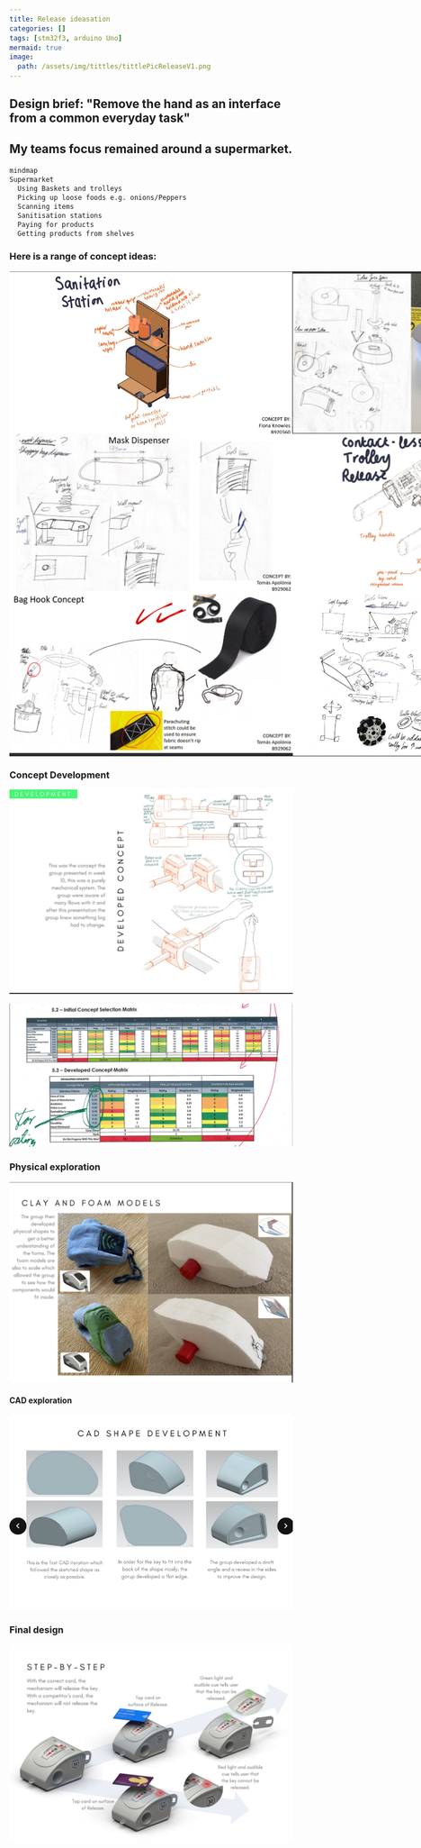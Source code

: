 ```yaml
---
title: Release ideasation
categories: []
tags: [stm32f3, arduino Uno]
mermaid: true
image: 
  path: /assets/img/tittles/tittlePicReleaseV1.png
---
```


## Design brief: "Remove the hand as an interface from a common everyday task" 

## My teams focus remained around a supermarket. 

```mermaid
mindmap
Supermarket
  Using Baskets and trolleys
  Picking up loose foods e.g. onions/Peppers
  Scanning items
  Sanitisation stations
  Paying for products
  Getting products from shelves
```
### Here is a range of concept ideas: 
<div style="display: flex; justify-content: space-between;">
  <img src="/assets/img/Release/sanitationStation.png" alt="Sanitation Station" style="width: 100%;">
  <img src="/assets/img/Release/Sanitisation Station bottle holder2.png" alt="Sanitisation Station Bottle Holder" style="width: 100%;">
</div>
<div style="display: flex; justify-content: space-between;">
  <img src="/assets/img/Release/maskDispencer.png" alt="Mask Dispenser" style="width: 100%;">
  <img src="/assets/img/Release/Contact-less-trolley.png" alt="Contact-less-trolley" style="width: 100%;">
</div>
<div style="display: flex; justify-content: space-between;">
  <img src="/assets/img/Release/BagHookConcept.png" alt="BagHookConcept" style="width: 100%;">
  <img src="/assets/img/Release/Trolley-tipping-mech.png" alt="Trolley-tipping-mech" style="width: 100%;">
</div>

### Concept Development
![Alt text](/assets/img/Release/elbow_development.png)

![Alt text](/assets/img/Release/MatrixSelection.png)
### Physical exploration
![Shape Exploration](/assets/img/Release/ShapeExploration.png)
#### CAD exploration
![alt text](/assets/img/Release/cad_shape_exploration.png)
### Final design 
![Alt text](/assets/img/Release/Step-by-step.png)